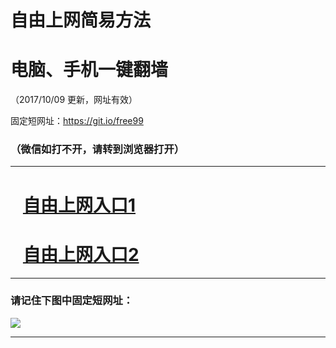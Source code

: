 ﻿# 自由上网简易方法

# 电脑、手机一键翻墙

（2017/10/09 更新，网址有效）

固定短网址：https://git.io/free99

### （微信如打不开，请转到浏览器打开）


***





# &nbsp;&nbsp; <a href="http://ft359330529.fwq-tz-1001.info/fwqtz01.html?t=100900130801 " target="_blank">自由上网入口1</a>
# &nbsp;&nbsp; <a href="http://ft651730646.fwq-tz-1002.info/fwqtz02.html?t=10090011259 " target="_blank">自由上网入口2</a>
***

### 请记住下图中固定短网址：

<img src="https://s3-us-west-2.amazonaws.com/fwq-1001/yjfq-20170905okok.png" /> 


***


